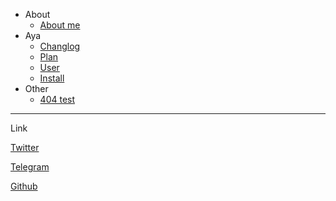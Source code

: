 * About
  * [About me](about.md)
* Aya
  * [Changlog](robot/Changlog.md)
  * [Plan](robot/plan.md)
  * [User](robot/user.md)
  * [Install](robot/install.md)
* Other
  * [404 test](404.md)

---
Link

[Twitter](https://twitter.com/Kyomotoi1?s=09)

[Telegram](https://t.me/Kyomotoi)

[Github](https://github.com/Kyomotoi)
